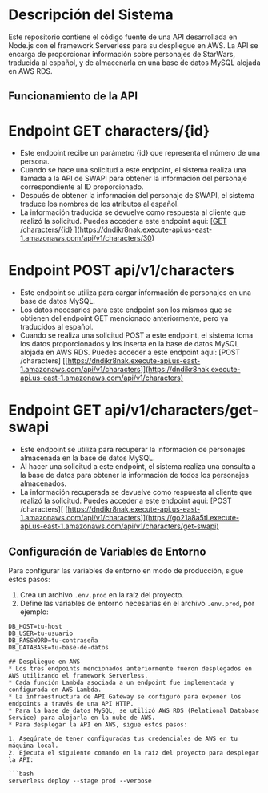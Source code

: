 # Descripción del Sistema

Este repositorio contiene el código fuente de una API desarrollada en Node.js con el framework Serverless para su despliegue en AWS. La API se encarga de proporcionar información sobre personajes de StarWars, traducida al español, y de almacenarla en una base de datos MySQL alojada en AWS RDS.


## Funcionamiento de la API
# Endpoint GET characters/{id}
* Este endpoint recibe un parámetro {id} que representa el número de una persona.
* Cuando se hace una solicitud a este endpoint, el sistema realiza una llamada a la API de SWAPI para obtener la información del personaje correspondiente al ID proporcionado.
* Después de obtener la información del personaje de SWAPI, el sistema traduce los nombres de los atributos al español.
* La información traducida se devuelve como respuesta al cliente que realizó la solicitud.
 Puedes acceder a este endpoint aquí: [[GET /characters/{id}](https://dndikr8nak.execute-api.us-east-1.amazonaws.com/api/v1/characters/30) ](https://dndikr8nak.execute-api.us-east-1.amazonaws.com/api/v1/characters/30)
# Endpoint POST api/v1/characters
* Este endpoint se utiliza para cargar información de personajes en una base de datos MySQL.
* Los datos necesarios para este endpoint son los mismos que se obtienen del endpoint GET mencionado anteriormente, pero ya traducidos al español.
* Cuando se realiza una solicitud POST a este endpoint, el sistema toma los datos proporcionados y los inserta en la base de datos MySQL alojada en AWS RDS.
Puedes acceder a este endpoint aquí: [POST /characters] [[https://dndikr8nak.execute-api.us-east-1.amazonaws.com/api/v1/characters]](https://dndikr8nak.execute-api.us-east-1.amazonaws.com/api/v1/characters)
# Endpoint GET api/v1/characters/get-swapi
* Este endpoint se utiliza para recuperar la información de personajes almacenada en la base de datos MySQL.
* Al hacer una solicitud a este endpoint, el sistema realiza una consulta a la base de datos para obtener la información de todos los personajes almacenados.
* La información recuperada se devuelve como respuesta al cliente que realizó la solicitud.
Puedes acceder a este endpoint aquí: [POST /characters][ [https://dndikr8nak.execute-api.us-east-1.amazonaws.com/api/v1/characters]](https://go21a8a5tl.execute-api.us-east-1.amazonaws.com/api/v1/characters/get-swapi)

## Configuración de Variables de Entorno

Para configurar las variables de entorno en modo de producción, sigue estos pasos:

1. Crea un archivo `.env.prod` en la raíz del proyecto.
2. Define las variables de entorno necesarias en el archivo `.env.prod`, por ejemplo:

```plaintext
DB_HOST=tu-host
DB_USER=tu-usuario
DB_PASSWORD=tu-contraseña
DB_DATABASE=tu-base-de-datos

## Despliegue en AWS
* Los tres endpoints mencionados anteriormente fueron desplegados en AWS utilizando el framework Serverless.
* Cada función Lambda asociada a un endpoint fue implementada y configurada en AWS Lambda.
* La infraestructura de API Gateway se configuró para exponer los endpoints a través de una API HTTP.
* Para la base de datos MySQL, se utilizó AWS RDS (Relational Database Service) para alojarla en la nube de AWS.
* Para desplegar la API en AWS, sigue estos pasos:

1. Asegúrate de tener configuradas tus credenciales de AWS en tu máquina local.
2. Ejecuta el siguiente comando en la raíz del proyecto para desplegar la API:

```bash
serverless deploy --stage prod --verbose

